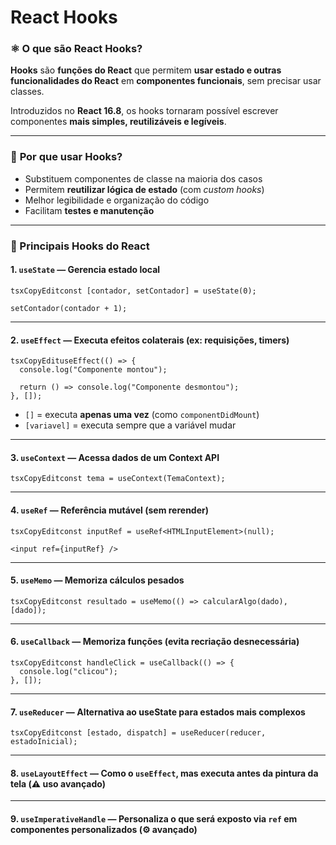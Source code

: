 # React Hooks

### ⚛️ **O que são React Hooks?**

**Hooks** são **funções do React** que permitem **usar estado e outras funcionalidades do React** em **componentes funcionais**, sem precisar usar classes.

Introduzidos no **React 16.8**, os hooks tornaram possível escrever componentes **mais simples, reutilizáveis e legíveis**.

***

### 🔑 **Por que usar Hooks?**

* Substituem componentes de classe na maioria dos casos
* Permitem **reutilizar lógica de estado** (com _custom hooks_)
* Melhor legibilidade e organização do código
* Facilitam **testes e manutenção**

***

### 🎣 Principais Hooks do React

#### 1. **`useState`** — Gerencia estado local

```tsx
tsxCopyEditconst [contador, setContador] = useState(0);

setContador(contador + 1);
```

***

#### 2. **`useEffect`** — Executa efeitos colaterais (ex: requisições, timers)

```tsx
tsxCopyEdituseEffect(() => {
  console.log("Componente montou");

  return () => console.log("Componente desmontou");
}, []);
```

* `[]` = executa **apenas uma vez** (como `componentDidMount`)
* `[variavel]` = executa sempre que a variável mudar

***

#### 3. **`useContext`** — Acessa dados de um **Context API**

```tsx
tsxCopyEditconst tema = useContext(TemaContext);
```

***

#### 4. **`useRef`** — Referência mutável (sem rerender)

```tsx
tsxCopyEditconst inputRef = useRef<HTMLInputElement>(null);

<input ref={inputRef} />
```

***

#### 5. **`useMemo`** — **Memoriza cálculos pesados**

```tsx
tsxCopyEditconst resultado = useMemo(() => calcularAlgo(dado), [dado]);
```

***

#### 6. **`useCallback`** — Memoriza funções (evita recriação desnecessária)

```tsx
tsxCopyEditconst handleClick = useCallback(() => {
  console.log("clicou");
}, []);
```

***

#### 7. **`useReducer`** — Alternativa ao useState para estados mais complexos

```tsx
tsxCopyEditconst [estado, dispatch] = useReducer(reducer, estadoInicial);
```

***

#### 8. **`useLayoutEffect`** — Como o `useEffect`, mas executa **antes da pintura da tela** (⚠️ uso avançado)

***

#### 9. **`useImperativeHandle`** — Personaliza o que será exposto via `ref` em componentes personalizados (⚙️ avançado)&#x20;
